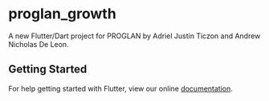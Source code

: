 # proglan_growth

A new Flutter/Dart project for PROGLAN by Adriel Justin Ticzon and Andrew Nicholas De Leon.

## Getting Started

For help getting started with Flutter, view our online
[documentation](https://flutter.io/).

